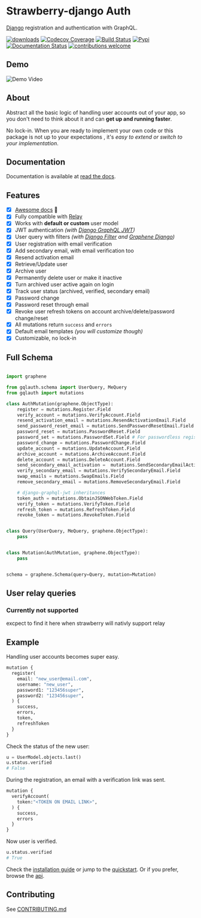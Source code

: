 # Strawberry-django Auth

[Django](https://github.com/django/django) registration and authentication with GraphQL.

[![downloads](https://img.shields.io/pypi/dm/strawberry-django-auth)](https://pypistats.org/packages/strawberry-django-auth)
[![Codecov Coverage](https://img.shields.io/codecov/c/github/pedrobern/strawberry-django-auth/master.svg?style=flat-square)](https://codecov.io/gh/pedrobern/strawberry-django-auth/)
[![Build Status](https://travis-ci.com/pedrobern/strawberry-django-auth.svg?branch=master)](https://travis-ci.com/pedrobern/strawberry-django-auth)
[![Pypi](https://img.shields.io/pypi/v/strawberry-django-auth.svg)](https://pypi.org/project/strawberry-django-auth/)
[![Documentation Status](https://readthedocs.org/projects/strawberry-django-auth/badge/?version=latest)](https://strawberry-django-auth.readthedocs.io/en/latest/?badge=latest)
[![contributions welcome](https://img.shields.io/badge/contributions-welcome-brightgreen.svg?style=flat)](https://github.com/nrbnlulu/strawberry-django-auth/blob/master/CONTRIBUTING.md)

## Demo

![Demo Video](https://github.com/nrbnlulu/strawberry-django-auth/master/demo.gif)

## About

Abstract all the basic logic of handling user accounts out of your app,
so you don't need to think about it and can **get up and running faster**.

No lock-in. When you are ready to implement your own code or this package
is not up to your expectations , it's *easy to extend or switch to
your implementation*.


## Documentation

Documentation is available at [read the docs](https://strawberry-django-auth.readthedocs.io/en/latest/).


## Features

* [x] [Awesome docs](https://strawberry-django-auth.readthedocs.io/en/latest/) :tada:
* [x] Fully compatible with [Relay](https://github.com/facebook/relay>)
* [x] Works with **default or custom** user model
* [x] JWT authentication *(with [Django GraphQL JWT](https://github.com/flavors/django-graphql-jwt))*
* [x] User query with filters *(with [Django Filter](https://github.com/carltongibson/django-filter) and [Graphene Django](https://github.com/graphql-python/graphene-django))*
* [x] User registration with email verification
* [x] Add secondary email, with email verification too
* [x] Resend activation email
* [x] Retrieve/Update user
* [x] Archive user
* [x] Permanently delete user or make it inactive
* [x] Turn archived user active again on login
* [x] Track user status (archived, verified, secondary email)
* [x] Password change
* [x] Password reset through email
* [x] Revoke user refresh tokens on account archive/delete/password change/reset
* [x] All mutations return `success` and `errors`
* [x] Default email templates *(you will customize though)*
* [x] Customizable, no lock-in

## Full Schema

```python

import graphene

from gqlauth.schema import UserQuery, MeQuery
from gqlauth import mutations

class AuthMutation(graphene.ObjectType):
    register = mutations.Register.Field
    verify_account = mutations.VerifyAccount.Field
    resend_activation_email = mutations.ResendActivationEmail.Field
    send_password_reset_email = mutations.SendPasswordResetEmail.Field
    password_reset = mutations.PasswordReset.Field
    password_set = mutations.PasswordSet.Field # For passwordless registration
    password_change = mutations.PasswordChange.Field
    update_account = mutations.UpdateAccount.Field
    archive_account = mutations.ArchiveAccount.Field
    delete_account = mutations.DeleteAccount.Field
    send_secondary_email_activation =  mutations.SendSecondaryEmailActivation.Field
    verify_secondary_email = mutations.VerifySecondaryEmail.Field
    swap_emails = mutations.SwapEmails.Field
    remove_secondary_email = mutations.RemoveSecondaryEmail.Field

    # django-graphql-jwt inheritances
    token_auth = mutations.ObtainJSONWebToken.Field
    verify_token = mutations.VerifyToken.Field
    refresh_token = mutations.RefreshToken.Field
    revoke_token = mutations.RevokeToken.Field


class Query(UserQuery, MeQuery, graphene.ObjectType):
    pass


class Mutation(AuthMutation, graphene.ObjectType):
    pass


schema = graphene.Schema(query=Query, mutation=Mutation)
```


## User relay queries 

### Currently not supported
excpect to find it here when strawberry will nativly support relay


## Example

Handling user accounts becomes super easy.

```python
mutation {
  register(
    email: "new_user@email.com",
    username: "new_user",
    password1: "123456super",
    password2: "123456super",
  ) {
    success,
    errors,
    token,
    refreshToken
  }
}
```

Check the status of the new user:

```python
u = UserModel.objects.last()
u.status.verified
# False
```

During the registration, an email with a verification link was sent.

```python
mutation {
  verifyAccount(
    token:"<TOKEN ON EMAIL LINK>",
  ) {
    success,
    errors
  }
}
```

Now user is verified.

```python
u.status.verified
# True
```

Check the [installation guide](https://strawberry-django-auth.readthedocs.io/en/latest/installation/) or jump to the [quickstart](https://strawberry-django-auth.readthedocs.io/en/latest/quickstart/). Or if you prefer, browse the [api](https://strawberry-django-auth.readthedocs.io/en/latest/api/).


## Contributing

See [CONTRIBUTING.md](https://github.com/pedrobern/strawberry-django-auth/blob/master/CONTRIBUTING.md)
